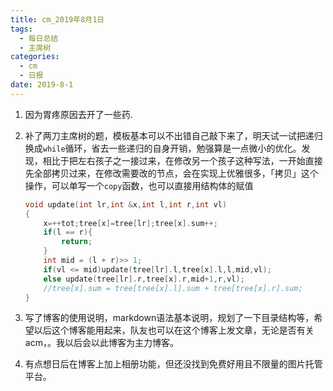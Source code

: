 ```yaml
---
title: cm_2019年8月1日
tags: 
  - 每日总结
  - 主席树
categories:
  - cm
  - 日报
date: 2019-8-1
---
```




1. 因为胃疼原因去开了一些药.

2. 补了两刀主席树的题，模板基本可以不出错自己敲下来了，明天试一试把递归换成`while`循环，省去一些递归的自身开销，勉强算是一点微小的优化。发现，相比于把左右孩子之一接过来，在修改另一个孩子这种写法，一开始直接先全部拷贝过来，在修改需要改的节点，会在实现上优雅很多，「拷贝」这个操作，可以单写一个`copy`函数，也可以直接用结构体的赋值

    ```c++
    void update(int lr,int &x,int l,int r,int vl)
    {
        x=++tot;tree[x]=tree[lr];tree[x].sum++;
        if(l == r){
            return;
        }
        int mid = (l + r)>> 1;
        if(vl <= mid)update(tree[lr].l,tree[x].l,l,mid,vl);
        else update(tree[lr].r,tree[x].r,mid+1,r,vl);
        //tree[x].sum = tree[tree[x].l].sum + tree[tree[x].r].sum;
    }
    ```
<!-- more -->
3. 写了博客的使用说明，markdown语法基本说明，规划了一下目录结构等，希望以后这个博客能用起来，队友也可以在这个博客上发文章，无论是否有关acm，。我以后会以此博客为主力博客。

4. 有点想日后在博客上加上相册功能，但还没找到免费好用且不限量的图片托管平台。